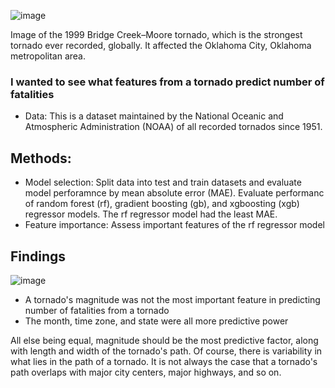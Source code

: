 ![image](https://user-images.githubusercontent.com/95881308/197412724-3d32f019-969e-4338-bb2b-126346c17040.png)

Image of the 1999 Bridge Creek–Moore tornado, which is the strongest tornado ever recorded, globally. It affected the Oklahoma City, Oklahoma metropolitan area.

### I wanted to see what features from a tornado predict  number of fatalities
* Data: This is a dataset maintained by the National Oceanic and Atmospheric Administration (NOAA) of all recorded tornados since 1951.

## Methods: 
* Model selection: Split data into test and train datasets and evaluate model perforamnce by mean absolute error (MAE). Evaluate performanc of random forest (rf), gradient boosting (gb), and xgboosting (xgb) regressor models.  The rf regressor model had the least MAE.
* Feature importance: Assess important features of the rf regressor model

## Findings 
![image](https://user-images.githubusercontent.com/95881308/197411943-a91149c5-45de-471a-ae10-b06659592272.png)

* A tornado's magnitude was not the most important feature in predicting number of fatalities from a tornado
* The month, time zone, and state were all more predictive power

All else being equal, magnitude should be the most predictive factor, along with length and width of the tornado's path.  Of course, there is variability in what lies in the path of a tornado.  It is not always the case that a tornado's path overlaps with major city centers, major highways, and so on.  
